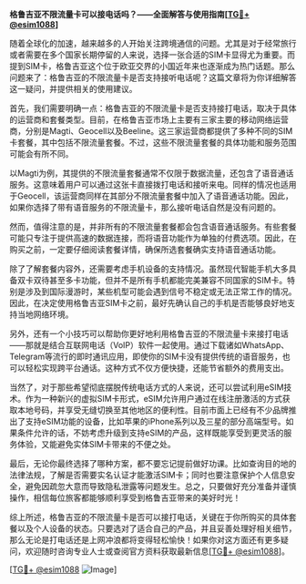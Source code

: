 **格鲁吉亚不限流量卡可以接电话吗？——全面解答与使用指南[[TG💪+ @esim1088](https://t.me/s/esim1088)]**

随着全球化的加速，越来越多的人开始关注跨境通信的问题。尤其是对于经常旅行或者需要在多个国家长期停留的人来说，选择一张合适的SIM卡显得尤为重要。而提到SIM卡，格鲁吉亚这个位于欧亚交界的小国近年来也逐渐成为热门话题。那么问题来了：格鲁吉亚的不限流量卡是否支持接听电话呢？这篇文章将为你详细解答这一疑问，并提供相关的使用建议。

首先，我们需要明确一点：格鲁吉亚的不限流量卡是否支持接打电话，取决于具体的运营商和套餐类型。目前，在格鲁吉亚市场上主要有三家主要的移动网络运营商，分别是Magti、Geocell以及Beeline。这三家运营商都提供了多种不同的SIM卡套餐，其中包括不限流量套餐。不过，这些不限流量套餐的具体功能和服务范围可能会有所不同。

以Magti为例，其提供的不限流量套餐通常不仅限于数据流量，还包含了语音通话服务。这意味着用户可以通过这张卡直接拨打电话和接听来电。同样的情况也适用于Geocell，该运营商同样在其部分不限流量套餐中加入了语音通话功能。因此，如果你选择了带有语音服务的不限流量卡，那么接听电话自然是没有问题的。

然而，值得注意的是，并非所有的不限流量套餐都会包含语音通话服务。有些套餐可能只专注于提供高速的数据连接，而将语音功能作为单独的付费选项。因此，在购买之前，一定要仔细阅读套餐详情，确保所选套餐确实支持语音通话功能。

除了了解套餐内容外，还需要考虑手机设备的支持情况。虽然现代智能手机大多具备双卡双待甚至多卡功能，但并不是所有手机都能完美兼容不同国家的SIM卡。特别是涉及到国际漫游时，某些机型可能会遇到信号不稳定或无法正常工作的情况。因此，在决定使用格鲁吉亚SIM卡之前，最好先确认自己的手机是否能够良好地支持当地网络环境。

另外，还有一个小技巧可以帮助你更好地利用格鲁吉亚的不限流量卡来接打电话——那就是结合互联网电话（VoIP）软件一起使用。通过下载诸如WhatsApp、Telegram等流行的即时通讯应用，即使你的SIM卡没有提供传统的语音服务，也可以轻松实现跨平台通话。这种方式不仅方便快捷，还能节省额外的费用支出。

当然了，对于那些希望彻底摆脱传统电话方式的人来说，还可以尝试利用eSIM技术。作为一种新兴的虚拟SIM卡形式，eSIM允许用户通过在线注册激活的方式获取本地号码，并享受无缝切换至其他地区的便利性。目前市面上已经有不少品牌推出了支持eSIM功能的设备，比如苹果的iPhone系列以及三星的部分高端型号。如果条件允许的话，不妨考虑升级到支持eSIM的产品，这样既能享受到更灵活的服务体验，又能避免实体SIM卡带来的不便之处。

最后，无论你最终选择了哪种方案，都不要忘记提前做好功课。比如查询目的地的法律法规，了解是否需要实名认证才能激活SIM卡；同时也要注意保护个人信息安全，避免因疏忽大意而导致隐私泄露等问题发生。总之，只要做好充分准备并谨慎操作，相信每位旅客都能够顺利享受到格鲁吉亚带来的美好时光！

综上所述，格鲁吉亚的不限流量卡是否可以接打电话，关键在于你所购买的具体套餐以及个人设备的状态。只要选对了适合自己的产品，并且妥善处理好相关细节，那么无论是打电话还是上网冲浪都将变得轻松愉快！如果你对这方面还有更多疑问，欢迎随时咨询专业人士或查阅官方资料获取最新信息[[TG💪+ @esim1088](https://t.me/s/esim1088)]。

[[TG💪+ @esim1088](https://t.me/s/esim1088) ![Image](https://i.postimg.cc/4NQfJmqS/Snipaste-2025-05-13-00-14-12.png)]